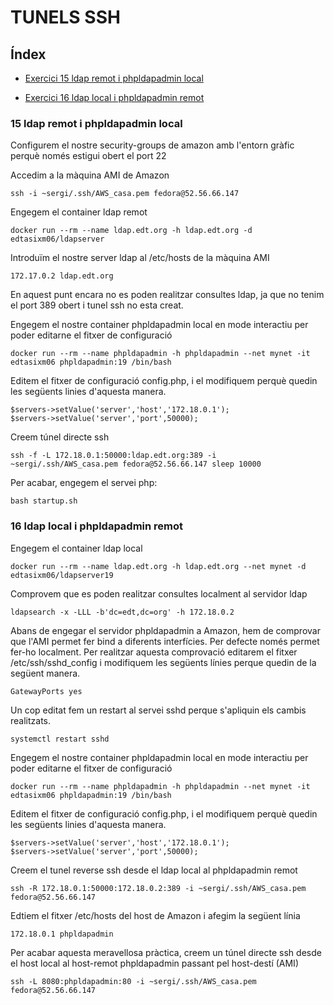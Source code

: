 # TUNELS SSH

## Índex

- [Exercici 15 ldap remot i phpldapadmin local](#15-ldap-remot-i-phpldapadmin-local)

- [Exercici 16 ldap local i phpldapadmin remot](#16-ldap-local-i-phpldapadmin-remot)


### 15 ldap remot i phpldapadmin local


Configurem el nostre security-groups de amazon amb l'entorn gràfic perquè només estigui
obert el port 22

Accedim a la màquina AMI de Amazon

```
ssh -i ~sergi/.ssh/AWS_casa.pem fedora@52.56.66.147
```

Engegem el container ldap remot

```
docker run --rm --name ldap.edt.org -h ldap.edt.org -d edtasixm06/ldapserver
```

Introduïm el nostre server ldap al /etc/hosts de la màquina AMI

```
172.17.0.2 ldap.edt.org
```
En aquest punt encara no es poden realitzar consultes ldap, ja que no tenim el port 389
obert i tunel ssh no esta creat.

Engegem el nostre container phpldapadmin local en mode interactiu per poder editarne el fitxer de configuració
```
docker run --rm --name phpldapadmin -h phpldapadmin --net mynet -it edtasixm06 phpldapadmin:19 /bin/bash
```

Editem el fitxer de configuració config.php, i el modifiquem perquè quedin les següents linies d'aquesta manera.
```
$servers->setValue('server','host','172.18.0.1');
$servers->setValue('server','port',50000);
```

Creem túnel directe ssh
```
ssh -f -L 172.18.0.1:50000:ldap.edt.org:389 -i ~sergi/.ssh/AWS_casa.pem fedora@52.56.66.147 sleep 10000
```

Per acabar, engegem el servei php:
```
bash startup.sh
```





### 16 ldap local i phpldapadmin remot

Engegem el container ldap local
```
docker run --rm --name ldap.edt.org -h ldap.edt.org --net mynet -d edtasixm06/ldapserver19
```

Comprovem que es poden realitzar consultes localment al servidor ldap
```
ldapsearch -x -LLL -b'dc=edt,dc=org' -h 172.18.0.2
```

Abans de engegar el servidor phpldapadmin a Amazon, hem de comprovar que l'AMI permet fer bind a diferents interfícies. Per defecte només permet fer-ho localment. Per realitzar aquesta comprovació editarem el fitxer /etc/ssh/sshd_config i modifiquem les següents línies perque quedin de la següent manera.
```
GatewayPorts yes
```

Un cop editat fem un restart al servei sshd perque s'apliquin els cambis realitzats.
```
systemctl restart sshd
```

Engegem el nostre container phpldapadmin local en mode interactiu per poder editarne el fitxer de configuració
```
docker run --rm --name phpldapadmin -h phpldapadmin --net mynet -it edtasixm06 phpldapadmin:19 /bin/bash
```

Editem el fitxer de configuració config.php, i el modifiquem perquè quedin les següents linies d'aquesta manera.
```
$servers->setValue('server','host','172.18.0.1');
$servers->setValue('server','port',50000);
```

Creem el tunel reverse ssh desde el ldap local al phpldapadmin remot
```
ssh -R 172.18.0.1:50000:172.18.0.2:389 -i ~sergi/.ssh/AWS_casa.pem fedora@52.56.66.147
```

Edtiem el fitxer /etc/hosts del host de Amazon i afegim la següent línia
```
172.18.0.1 phpldapadmin
```

Per acabar aquesta meravellosa pràctica, creem un túnel directe ssh desde el host local al host-remot phpldapadmin passant pel host-destí (AMI)
```
ssh -L 8080:phpldapadmin:80 -i ~sergi/.ssh/AWS_casa.pem fedora@52.56.66.147
```
